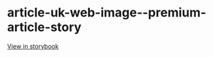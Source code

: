 # article-uk-web-image--premium-article-story

[View in storybook](https://raw.githack.com/Independent-Digital-News-and-Media-Ltd/indy-pwamp-sb/PR-1214-sb/index.html?path=/story/article-uk-web-image--premium-article-story)